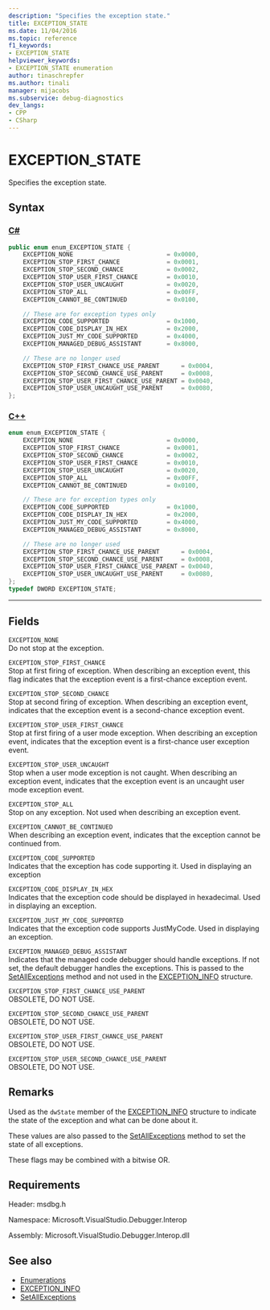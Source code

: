 ```yaml
---
description: "Specifies the exception state."
title: EXCEPTION_STATE
ms.date: 11/04/2016
ms.topic: reference
f1_keywords:
- EXCEPTION_STATE
helpviewer_keywords:
- EXCEPTION_STATE enumeration
author: tinaschrepfer
ms.author: tinali
manager: mijacobs
ms.subservice: debug-diagnostics
dev_langs:
- CPP
- CSharp
---
```

# EXCEPTION_STATE

Specifies the exception state.

## Syntax

### [C#](#tab/csharp)
```csharp
public enum enum_EXCEPTION_STATE {
    EXCEPTION_NONE                          = 0x0000,
    EXCEPTION_STOP_FIRST_CHANCE             = 0x0001,
    EXCEPTION_STOP_SECOND_CHANCE            = 0x0002,
    EXCEPTION_STOP_USER_FIRST_CHANCE        = 0x0010,
    EXCEPTION_STOP_USER_UNCAUGHT            = 0x0020,
    EXCEPTION_STOP_ALL                      = 0x00FF,
    EXCEPTION_CANNOT_BE_CONTINUED           = 0x0100,

    // These are for exception types only
    EXCEPTION_CODE_SUPPORTED                = 0x1000,
    EXCEPTION_CODE_DISPLAY_IN_HEX           = 0x2000,
    EXCEPTION_JUST_MY_CODE_SUPPORTED        = 0x4000,
    EXCEPTION_MANAGED_DEBUG_ASSISTANT       = 0x8000,

    // These are no longer used
    EXCEPTION_STOP_FIRST_CHANCE_USE_PARENT      = 0x0004,
    EXCEPTION_STOP_SECOND_CHANCE_USE_PARENT     = 0x0008,
    EXCEPTION_STOP_USER_FIRST_CHANCE_USE_PARENT = 0x0040,
    EXCEPTION_STOP_USER_UNCAUGHT_USE_PARENT     = 0x0080,
};
```
### [C++](#tab/cpp)
```cpp
enum enum_EXCEPTION_STATE {
    EXCEPTION_NONE                          = 0x0000,
    EXCEPTION_STOP_FIRST_CHANCE             = 0x0001,
    EXCEPTION_STOP_SECOND_CHANCE            = 0x0002,
    EXCEPTION_STOP_USER_FIRST_CHANCE        = 0x0010,
    EXCEPTION_STOP_USER_UNCAUGHT            = 0x0020,
    EXCEPTION_STOP_ALL                      = 0x00FF,
    EXCEPTION_CANNOT_BE_CONTINUED           = 0x0100,

    // These are for exception types only
    EXCEPTION_CODE_SUPPORTED                = 0x1000,
    EXCEPTION_CODE_DISPLAY_IN_HEX           = 0x2000,
    EXCEPTION_JUST_MY_CODE_SUPPORTED        = 0x4000,
    EXCEPTION_MANAGED_DEBUG_ASSISTANT       = 0x8000,

    // These are no longer used
    EXCEPTION_STOP_FIRST_CHANCE_USE_PARENT      = 0x0004,
    EXCEPTION_STOP_SECOND_CHANCE_USE_PARENT     = 0x0008,
    EXCEPTION_STOP_USER_FIRST_CHANCE_USE_PARENT = 0x0040,
    EXCEPTION_STOP_USER_UNCAUGHT_USE_PARENT     = 0x0080,
};
typedef DWORD EXCEPTION_STATE;
```
---

## Fields
`EXCEPTION_NONE`\
Do not stop at the exception.

`EXCEPTION_STOP_FIRST_CHANCE`\
Stop at first firing of exception. When describing an exception event, this flag indicates that the exception event is a first-chance exception event.

`EXCEPTION_STOP_SECOND_CHANCE`\
Stop at second firing of exception. When describing an exception event, indicates that the exception event is a second-chance exception event.

`EXCEPTION_STOP_USER_FIRST_CHANCE`\
Stop at first firing of a user mode exception. When describing an exception event, indicates that the exception event is a first-chance user exception event.

`EXCEPTION_STOP_USER_UNCAUGHT`\
Stop when a user mode exception is not caught. When describing an exception event, indicates that the exception event is an uncaught user mode exception event.

`EXCEPTION_STOP_ALL`\
Stop on any exception. Not used when describing an exception event.

`EXCEPTION_CANNOT_BE_CONTINUED`\
When describing an exception event, indicates that the exception cannot be continued from.

`EXCEPTION_CODE_SUPPORTED`\
Indicates that the exception has code supporting it. Used in displaying an exception

`EXCEPTION_CODE_DISPLAY_IN_HEX`\
Indicates that the exception code should be displayed in hexadecimal. Used in displaying an exception.

`EXCEPTION_JUST_MY_CODE_SUPPORTED`\
Indicates that the exception code supports JustMyCode. Used in displaying an exception.

`EXCEPTION_MANAGED_DEBUG_ASSISTANT`\
Indicates that the managed code debugger should handle exceptions. If not set, the default debugger handles the exceptions. This is passed to the [SetAllExceptions](../../../extensibility/debugger/reference/idebugengine3-setallexceptions.md) method and not used in the [EXCEPTION_INFO](../../../extensibility/debugger/reference/exception-info.md) structure.

`EXCEPTION_STOP_FIRST_CHANCE_USE_PARENT`\
OBSOLETE, DO NOT USE.

`EXCEPTION_STOP_SECOND_CHANCE_USE_PARENT`\
OBSOLETE, DO NOT USE.

`EXCEPTION_STOP_USER_FIRST_CHANCE_USE_PARENT`\
OBSOLETE, DO NOT USE.

`EXCEPTION_STOP_USER_SECOND_CHANCE_USE_PARENT`\
OBSOLETE, DO NOT USE.

## Remarks
Used as the `dwState` member of the [EXCEPTION_INFO](../../../extensibility/debugger/reference/exception-info.md) structure to indicate the state of the exception and what can be done about it.

These values are also passed to the [SetAllExceptions](../../../extensibility/debugger/reference/idebugengine3-setallexceptions.md) method to set the state of all exceptions.

These flags may be combined with a bitwise OR.

## Requirements
Header: msdbg.h

Namespace: Microsoft.VisualStudio.Debugger.Interop

Assembly: Microsoft.VisualStudio.Debugger.Interop.dll

## See also
- [Enumerations](../../../extensibility/debugger/reference/enumerations-visual-studio-debugging.md)
- [EXCEPTION_INFO](../../../extensibility/debugger/reference/exception-info.md)
- [SetAllExceptions](../../../extensibility/debugger/reference/idebugengine3-setallexceptions.md)
